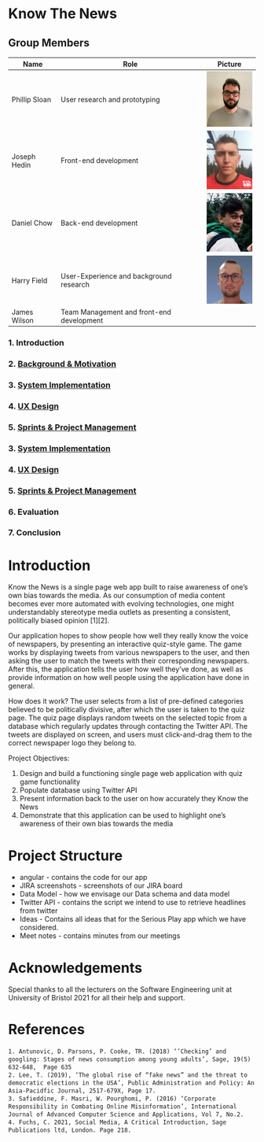 # Know The News

## Group Members
 Name | Role | Picture 
---|---|---
 Phillip Sloan | User research and prototyping | <img src="Sprints_&_Project_Management/Readme_Images/phil.png" width="100">  
Joseph Hedin | Front-end development | <img src="Sprints_&_Project_Management/Readme_Images/joe.png" width="100"> 
Daniel Chow | Back-end development | <img src="Sprints_&_Project_Management/Readme_Images/dan.png" width="100"> 
Harry Field | User-Experience and background research | <img src="Sprints_&_Project_Management/Readme_Images/harry.png" width="100"> 
James Wilson | Team Management and front-end development | 

### 1. Introduction
### 2. [Background & Motivation](Background_and_Motivation/Readme.md)
### 3. [System Implementation](System_Implementation/README.md)
### 4. [UX Design](UX_Design/README.md)
### 5. [Sprints & Project Management](Sprints_&_Project_Management/README.md)
### 3. [System Implementation](System_Implementation/README.md)
### 4. [UX Design](UX_Design/README.md)
### 5. [Sprints & Project Management](Sprints_&_Project_Management/README.md)
### 6. Evaluation
### 7. Conclusion


# Introduction
Know the News is a single page web app built to raise awareness of one’s own bias towards the media. As our consumption of media content becomes ever more automated with evolving technologies, one might understandably stereotype media outlets as presenting a consistent, politically biased opinion [1][2].

Our application hopes to show people how well they really know the voice of newspapers, by presenting an interactive quiz-style game. The game works by displaying tweets from various newspapers to the user, and then asking the user to match the tweets with their corresponding newspapers. After this, the application tells the user how well they’ve done, as well as provide information on how well people using the application have done in general.

How does it work?
The user selects from a list of pre-defined categories believed to be politically divisive, after which the user is taken to the quiz page. The quiz page displays random tweets on the selected topic from a database which regularly updates through contacting the Twitter API. The tweets are displayed on screen, and users must click-and-drag them to the correct newspaper logo they belong to.

Project Objectives:
1.	Design and build a functioning single page web application with quiz game functionality
2.	Populate database using Twitter API
3.	Present information back to the user on how accurately they Know the News
4.	Demonstrate that this application can be used to highlight one’s awareness of their own bias towards the media

# Project Structure
 - angular - contains the code for our app
 - JIRA screenshots - screenshots of our JIRA board
 - Data Model - how we envisage our Data schema and data model
 - Twitter API - contains the script we intend to use to retrieve headlines from twitter
 - Ideas - Contains all ideas that for the Serious Play app which we have considered.
 - Meet notes - contains minutes from our meetings
 
# Acknowledgements
Special thanks to all the lecturers on the Software Engineering unit at University of Bristol 2021 for all their help and support. 

# References
    1. Antunovic, D. Parsons, P. Cooke, TR. (2018) ‘’Checking’ and googling: Stages of news consumption among young adults’, Sage, 19(5) 632-648,  Page 635
    2. Lee, T. (2019), ‘The global rise of “fake news” and the threat to democratic elections in the USA’, Public Administration and Policy: An Asia-Pacidfic Journal, 2517-679X, Page 17.
    3. Safieddine, F. Masri, W. Pourghomi, P. (2016) ‘Corporate Responsibility in Combating Online Misinformation’, International Journal of Advanced Computer Science and Applications, Vol 7, No.2.
    4. Fuchs, C. 2021, Social Media, A Critical Introduction, Sage Publications ltd, London. Page 218.
 
